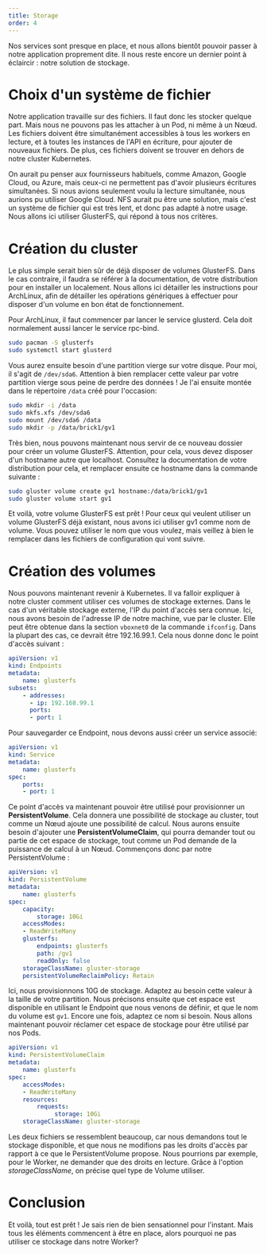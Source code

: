 ```yaml
---
title: Storage
order: 4
---
```

Nos services sont presque en place, et nous allons bientôt pouvoir passer à notre application proprement dite. Il nous reste encore un dernier point à éclaircir : notre solution de stockage.

# Choix d'un système de fichier
Notre application travaille sur des fichiers. Il faut donc les stocker quelque part. Mais nous ne pouvons pas les attacher à un Pod, ni même à un Nœud. Les fichiers doivent être simultanément accessibles à tous les workers en lecture, et à toutes les instances de l'API en écriture, pour ajouter de nouveaux fichiers. De plus, ces fichiers doivent se trouver en dehors de notre cluster Kubernetes.

On aurait pu penser aux fournisseurs habituels, comme Amazon, Google Cloud, ou Azure, mais ceux-ci ne permettent pas d'avoir plusieurs écritures simultanées. Si nous avions seulement voulu la lecture simultanée, nous aurions pu utiliser Google Cloud. NFS aurait pu être une solution, mais c'est un système de fichier qui est très lent, et donc pas adapté à notre usage. Nous allons ici utiliser GlusterFS, qui répond à tous nos critères.

# Création du cluster
Le plus simple serait bien sûr de déjà disposer de volumes GlusterFS. Dans le cas contraire, il faudra se référer à la documentation, de votre distribution pour en installer un localement. Nous allons ici détailler les instructions pour ArchLinux, afin de détailler les opérations génériques à effectuer pour disposer d'un volume en bon état de fonctionnement.

Pour ArchLinux, il faut commencer par lancer le service glusterd. Cela doit normalement aussi lancer le service rpc-bind.
```bash
sudo pacman -S glusterfs
sudo systemctl start glusterd
```

Vous aurez ensuite besoin d'une partition vierge sur votre disque. Pour moi, il s'agit de `/dev/sda6`. Attention à bien remplacer cette valeur par votre partition vierge sous peine de perdre des données ! Je l'ai ensuite montée dans le répertoire `/data` créé pour l'occasion:

```bash
sudo mkdir -i /data
sudo mkfs.xfs /dev/sda6
sudo mount /dev/sda6 /data
sudo mkdir -p /data/brick1/gv1
```

Très bien, nous pouvons maintenant nous servir de ce nouveau dossier pour créer un volume GlusterFS. Attention, pour cela, vous devez disposer d'un hostname autre que localhost. Consultez la documentation de votre distribution pour cela, et remplacer ensuite ce hostname dans la commande suivante :

```bash
sudo gluster volume create gv1 hostname:/data/brick1/gv1
sudo gluster volume start gv1
```

Et voilà, votre volume GlusterFS est prêt ! Pour ceux qui veulent utiliser un volume GlusterFS déjà existant, nous avons ici utiliser gv1 comme nom de volume.  Vous pouvez utiliser le nom que vous voulez, mais veillez à bien le remplacer dans les fichiers de configuration qui vont suivre. 

# Création des volumes
Nous pouvons maintenant revenir à Kubernetes. Il va falloir expliquer à notre cluster comment utiliser ces volumes de stockage externes. Dans le cas d'un véritable stockage externe, l'IP du point d'accès sera connue. Ici, nous avons besoin de l'adresse IP de notre machine, vue par le cluster. Elle peut être obtenue dans la section `vboxnet0` de la commande `ifconfig`. Dans la plupart des cas, ce devrait être 192.16.99.1. Cela nous donne donc le point d'accès suivant :

```yaml
apiVersion: v1
kind: Endpoints
metadata:
    name: glusterfs
subsets:
    - addresses:
      - ip: 192.168.99.1
      ports:
      - port: 1
```

Pour sauvegarder ce Endpoint, nous devons aussi créer un service associé:
```yaml
apiVersion: v1
kind: Service
metadata:
    name: glusterfs
spec:
    ports:
    - port: 1
```

Ce point d'accès va maintenant pouvoir être utilisé pour provisionner un **PersistentVolume**. Cela donnera une possibilité de stockage au cluster, tout comme un Nœud ajoute une possibilité de calcul. Nous aurons ensuite besoin d'ajouter une **PersistentVolumeClaim**, qui pourra demander tout ou partie de cet espace de stockage, tout comme un Pod demande de la puissance de calcul à un Nœud. Commençons donc par notre PersistentVolume :

```yaml
apiVersion: v1
kind: PersistentVolume
metadata:
    name: glusterfs
spec:
    capacity:
        storage: 10Gi
    accessModes:
    - ReadWriteMany
    glusterfs:
        endpoints: glusterfs
        path: /gv1
        readOnly: false
    storageClassName: gluster-storage
    persistentVolumeReclaimPolicy: Retain
```

Ici, nous provisionnons 10G de stockage. Adaptez au besoin cette valeur à la taille de votre partition. Nous précisons ensuite que cet espace est disponible en utilisant le Endpoint que nous venons de définir, et que le nom du volume est `gv1`. Encore une fois, adaptez ce nom si besoin. Nous allons maintenant pouvoir réclamer cet espace de stockage pour être utilisé par nos Pods.

```yaml
apiVersion: v1
kind: PersistentVolumeClaim
metadata:
    name: glusterfs
spec:
    accessModes:
    - ReadWriteMany
    resources:
        requests:
             storage: 10Gi
    storageClassName: gluster-storage
```

Les deux fichiers se ressemblent beaucoup, car nous demandons tout le stockage disponible, et que nous ne modifions pas les droits d'accès par rapport à ce que le PersistentVolume propose. Nous pourrions par exemple, pour le Worker, ne demander que des droits en lecture. Grâce à l'option *storageClassName*, on précise quel type de Volume utiliser.

# Conclusion

Et voilà, tout est prêt ! Je sais rien de bien sensationnel pour l'instant. Mais tous les éléments commencent à être en place, alors pourquoi ne pas utiliser ce stockage dans notre Worker?
